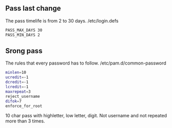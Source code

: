 ## Pass last change
The pass timelife is from 2 to 30 days.
/etc/login.defs
```sh
PASS_MAX_DAYS 30
PASS_MIN_DAYS 2
```

## Srong pass
The rules that every password has to follow.
/etc/pam.d/common-password
```sh
minlen=10
ucredit=-1
dcredit=-1
lcredit=-1
maxrepeat=3
reject_username
difok=7
enforce_for_root
```
10 char pass with highletter, low letter, digit.
Not username and not repeated more than 3 times.
